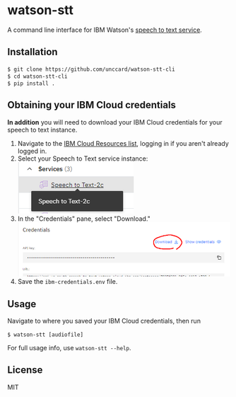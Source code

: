 # watson-stt
A command line interface for IBM Watson's [speech to text service](https://cloud.ibm.com/catalog/services/speech-to-text).

## Installation
```
$ git clone https://github.com/unccard/watson-stt-cli
$ cd watson-stt-cli
$ pip install .
```

## Obtaining your IBM Cloud credentials
**In addition** you will need to download your IBM Cloud credentials for your speech to text instance.
1. Navigate to the [IBM Cloud Resources list](https://cloud.ibm.com/resources), logging in if you aren't already logged in.
2. Select your Speech to Text service instance:<br>
   ![Speech to text instance in resource list](docs/service-list.png)
3. In the "Credentials" pane, select "Download."<br>
   ![Download link for IBM cloud credentials](docs/download-credentials.png)
4. Save the `ibm-credentials.env` file.

## Usage
Navigate to where you saved your IBM Cloud credentials, then run
```
$ watson-stt [audiofile]
```
For full usage info, use `watson-stt --help`.
## License
MIT

